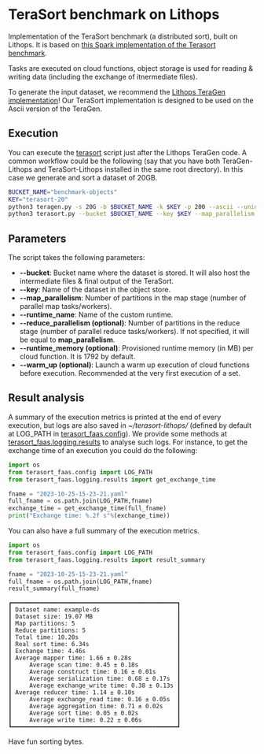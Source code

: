 # TeraSort benchmark on Lithops

Implementation of the TeraSort benchmark (a distributed sort), built on Lithops. It is based on [this Spark implementation of the Terasort benchmark](https://github.com/ehiggs/spark-terasort). 

Tasks are executed on cloud functions, object storage is used for reading & writing data (including the exchange of itnermediate files).

To generate the input dataset, we recommend the [Lithops TeraGen implementation](https://github.com/gfinol/teragen-lithops)! Our TeraSort implementation is designed to be used on the Ascii version of the TeraGen.

## Execution

You can execute the [terasort](terasort.py) script just after the Lithops TeraGen code. A common workflow could be the following (say that you have both TeraGen-Lithops and TeraSort-Lithops installed in the same root directory). In this case we generate and sort a dataset of 20GB.

```bash
BUCKET_NAME="benchmark-objects"
KEY="terasort-20"
python3 teragen.py -s 20G -b $BUCKET_NAME -k $KEY -p 200 --ascii --unique-file
python3 terasort.py --bucket $BUCKET_NAME --key $KEY --map_parallelism 50
```

## Parameters

The script takes the following parameters:
- **--bucket**: Bucket name where the dataset is stored. It will also host the intermediate files & final output of the TeraSort.
- **--key**: Name of the dataset in the object store.
- **--map_parallelism**: Number of partitions in the map stage (number of parallel map tasks/workers).
- **--runtime_name**: Name of the custom runtime.
- **--reduce_parallelism (optional)**: Number of partitions in the reduce stage (number of parallel reduce tasks/workers). If not specified, it will be equal to **map_parallelism**.
- **--runtime_memory (optional)**: Provisioned runtime memory (in MB) per cloud function. It is 1792 by default.
- **--warm_up (optional)**: Launch a warm up execution of cloud functions before execution. Recommended at the very first execution of a set.

## Result analysis

A summary of the execution metrics is printed at the end of every execution, but logs are also saved in _~/terasort-lithops/_ (defined by default at LOG_PATH in [terasort_faas.config](terasort_faas/config.py)). We provide some methods at [terasort_faas.logging.results](terasort_faas/logging/results.py) to analyse such logs. For instance, to get the exchange time of an execution you could do the following:

```python
import os
from terasort_faas.config import LOG_PATH
from terasort_faas.logging.results import get_exchange_time

fname = "2023-10-25-15-23-21.yaml"
full_fname = os.path.join(LOG_PATH,fname)
exchange_time = get_exchange_time(full_fname)
print("Exchange time: %.2f s"%(exchange_time))
```

You can also have a full summary of the execution metrics.


```python
import os
from terasort_faas.config import LOG_PATH
from terasort_faas.logging.results import result_summary

fname = "2023-10-25-15-23-21.yaml"
full_fname = os.path.join(LOG_PATH,fname)
result_summary(full_fname)
```

```
┏━━━━━━━━━━━━━━━━━━━━━━━━━━━━━━━━━━━━━━━━━━━━━━━┓
┃ Dataset name: example-ds                      ┃
┃ Dataset size: 19.07 MB                        ┃ 
┃ Map partitions: 5                             ┃
┃ Reduce partitions: 5                          ┃
┃ Total time: 10.20s                            ┃
┃ Real sort time: 6.34s                         ┃
┃ Exchange time: 4.46s                          ┃
┃ Average mapper time: 1.66 ± 0.28s             ┃
┃     Average scan time: 0.45 ± 0.18s           ┃
┃     Average construct time: 0.16 ± 0.01s      ┃
┃     Average serialization time: 0.68 ± 0.17s  ┃
┃     Average exchange_write time: 0.38 ± 0.13s ┃
┃ Average reducer time: 1.14 ± 0.10s            ┃
┃     Average exchange_read time: 0.16 ± 0.05s  ┃
┃     Average aggregation time: 0.71 ± 0.02s    ┃
┃     Average sort time: 0.05 ± 0.02s           ┃
┃     Average write time: 0.22 ± 0.06s          ┃
┗━━━━━━━━━━━━━━━━━━━━━━━━━━━━━━━━━━━━━━━━━━━━━━━┛
```




Have fun sorting bytes.




